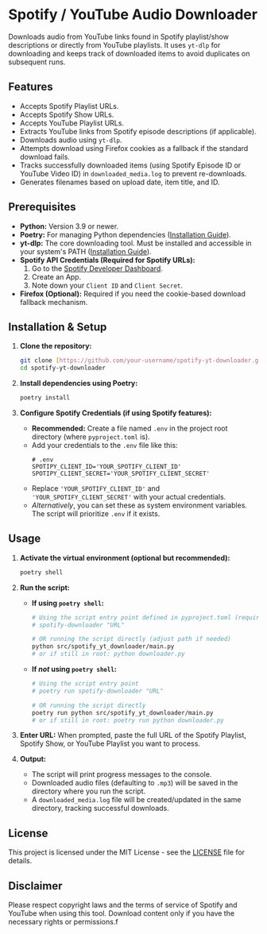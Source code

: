 # Spotify / YouTube Audio Downloader

Downloads audio from YouTube links found in Spotify playlist/show descriptions or directly from YouTube playlists. It uses `yt-dlp` for downloading and keeps track of downloaded items to avoid duplicates on subsequent runs.

## Features

* Accepts Spotify Playlist URLs.
* Accepts Spotify Show URLs.
* Accepts YouTube Playlist URLs.
* Extracts YouTube links from Spotify episode descriptions (if applicable).
* Downloads audio using `yt-dlp`.
* Attempts download using Firefox cookies as a fallback if the standard download fails.
* Tracks successfully downloaded items (using Spotify Episode ID or YouTube Video ID) in `downloaded_media.log` to prevent re-downloads.
* Generates filenames based on upload date, item title, and ID.

## Prerequisites

* **Python:** Version 3.9 or newer.
* **Poetry:** For managing Python dependencies ([Installation Guide](https://python-poetry.org/docs/#installation)).
* **yt-dlp:** The core downloading tool. Must be installed and accessible in your system's PATH ([Installation Guide](https://github.com/yt-dlp/yt-dlp#installation)).
* **Spotify API Credentials (Required for Spotify URLs):**
    1.  Go to the [Spotify Developer Dashboard](https://developer.spotify.com/dashboard/).
    2.  Create an App.
    3.  Note down your `Client ID` and `Client Secret`.
* **Firefox (Optional):** Required if you need the cookie-based download fallback mechanism.

## Installation & Setup

1.  **Clone the repository:**
    ```bash
    git clone [https://github.com/your-username/spotify-yt-downloader.git](https://github.com/your-username/spotify-yt-downloader.git) # <-- CHANGE THIS
    cd spotify-yt-downloader
    ```

2.  **Install dependencies using Poetry:**
    ```bash
    poetry install
    ```

3.  **Configure Spotify Credentials (if using Spotify features):**
    * **Recommended:** Create a file named `.env` in the project root directory (where `pyproject.toml` is).
    * Add your credentials to the `.env` file like this:
        ```dotenv
        # .env
        SPOTIPY_CLIENT_ID='YOUR_SPOTIFY_CLIENT_ID'
        SPOTIPY_CLIENT_SECRET='YOUR_SPOTIFY_CLIENT_SECRET'
        ```
    * Replace `'YOUR_SPOTIFY_CLIENT_ID'` and `'YOUR_SPOTIFY_CLIENT_SECRET'` with your actual credentials.
    * *Alternatively*, you can set these as system environment variables. The script will prioritize `.env` if it exists.

## Usage

1.  **Activate the virtual environment (optional but recommended):**
    ```bash
    poetry shell
    ```

2.  **Run the script:**

    * **If using `poetry shell`:**
        ```bash
        # Using the script entry point defined in pyproject.toml (requires code refactoring)
        # spotify-downloader "URL"

        # OR running the script directly (adjust path if needed)
        python src/spotify_yt_downloader/main.py
        # or if still in root: python downloader.py
        ```

    * **If *not* using `poetry shell`:**
        ```bash
        # Using the script entry point
        # poetry run spotify-downloader "URL"

        # OR running the script directly
        poetry run python src/spotify_yt_downloader/main.py
        # or if still in root: poetry run python downloader.py
        ```

3.  **Enter URL:** When prompted, paste the full URL of the Spotify Playlist, Spotify Show, or YouTube Playlist you want to process.

4.  **Output:**
    * The script will print progress messages to the console.
    * Downloaded audio files (defaulting to `.mp3`) will be saved in the directory where you run the script.
    * A `downloaded_media.log` file will be created/updated in the same directory, tracking successful downloads.

## License

This project is licensed under the MIT License - see the [LICENSE](LICENSE) file for details.

## Disclaimer

Please respect copyright laws and the terms of service of Spotify and YouTube when using this tool. Download content only if you have the necessary rights or permissions.f
